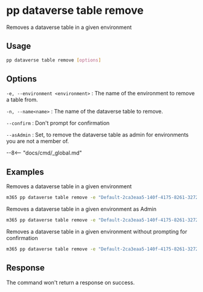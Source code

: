 # pp dataverse table remove

Removes a dataverse table in a given environment

## Usage

```sh
pp dataverse table remove [options]
```

## Options

`-e, --environment <environment>`
: The name of the environment to remove a table from.

`-n, --name<name>`
: The name of the dataverse table to remove.

`--confirm`
: Don't prompt for confirmation

`--asAdmin`
: Set, to remove the dataverse table as admin for environments you are not a member of.

--8<-- "docs/cmd/_global.md"

## Examples

Removes a dataverse table in a given environment

```sh
m365 pp dataverse table remove -e "Default-2ca3eaa5-140f-4175-8261-3272edf9f339" --name "aaduser"
```

Removes a dataverse table in a given environment as Admin

```sh
m365 pp dataverse table remove -e "Default-2ca3eaa5-140f-4175-8261-3272edf9f339" --name "aaduser" --asAdmin
```

Removes a dataverse table in a given environment without prompting for confirmation

```sh
m365 pp dataverse table remove -e "Default-2ca3eaa5-140f-4175-8261-3272edf9f339" --name "aaduser" --confirm
```

## Response

The command won't return a response on success.
